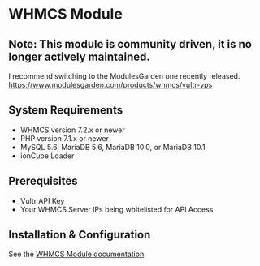 # WHMCS Module

## Note: This module is community driven, it is no longer actively maintained. 
I recommend switching to the ModulesGarden one recently released.
https://www.modulesgarden.com/products/whmcs/vultr-vps

## System Requirements

* WHMCS version 7.2.x or newer
* PHP version 7.1.x or newer
* MySQL 5.6, MariaDB 5.6, MariaDB 10.0, or MariaDB 10.1
* ionCube Loader
  
## Prerequisites

* Vultr API Key
* Your WHMCS Server IPs being whitelisted for API Access

## Installation & Configuration

See the [WHMCS Module documentation](https://github.com/vultr/whmcs-vultr/blob/master/docs/index.md).
